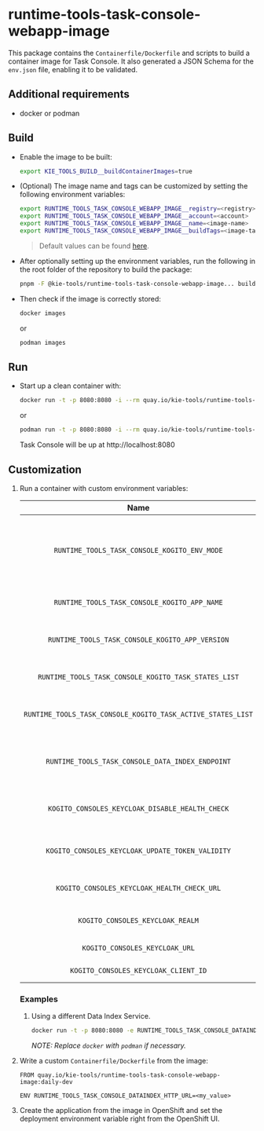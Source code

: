 # runtime-tools-task-console-webapp-image

This package contains the `Containerfile/Dockerfile` and scripts to build a container image for Task Console. It also generated a JSON Schema for the `env.json` file, enabling it to be validated.

## Additional requirements

- docker or podman

## Build

- Enable the image to be built:

  ```bash
  export KIE_TOOLS_BUILD__buildContainerImages=true
  ```

- (Optional) The image name and tags can be customized by setting the following environment variables:

  ```bash
  export RUNTIME_TOOLS_TASK_CONSOLE_WEBAPP_IMAGE__registry=<registry>
  export RUNTIME_TOOLS_TASK_CONSOLE_WEBAPP_IMAGE__account=<account>
  export RUNTIME_TOOLS_TASK_CONSOLE_WEBAPP_IMAGE__name=<image-name>
  export RUNTIME_TOOLS_TASK_CONSOLE_WEBAPP_IMAGE__buildTags=<image-tags>
  ```

  > Default values can be found [here](./env/index.js).

- After optionally setting up the environment variables, run the following in the root folder of the repository to build the package:

  ```bash
  pnpm -F @kie-tools/runtime-tools-task-console-webapp-image... build:prod
  ```

- Then check if the image is correctly stored:

  ```bash
  docker images
  ```

  or

  ```bash
  podman images
  ```

## Run

- Start up a clean container with:

  ```bash
  docker run -t -p 8080:8080 -i --rm quay.io/kie-tools/runtime-tools-task-console-image:daily-dev
  ```

  or

  ```bash
  podman run -t -p 8080:8080 -i --rm quay.io/kie-tools/runtime-tools-task-console-image:daily-dev
  ```

  Task Console will be up at http://localhost:8080

## Customization

1. Run a container with custom environment variables:

   [comment]: <> (//TODO: Use EnvJson.schema.json to generate this documentation somehow.. See https://github.com/kiegroup/kie-issues/issues/16)

   |                            Name                             |                          Description                          |                                         Default                                         |
   | :---------------------------------------------------------: | :-----------------------------------------------------------: | :-------------------------------------------------------------------------------------: |
   |        `RUNTIME_TOOLS_TASK_CONSOLE_KOGITO_ENV_MODE`         | Env Mode: "PROD" or "DEV". PROD enables Keycloak integration. | See [ defaultEnvJson.ts ](../runtime-tools-task-console-webapp/build/defaultEnvJson.js) |
   |        `RUNTIME_TOOLS_TASK_CONSOLE_KOGITO_APP_NAME`         |                    Task Console app name.                     | See [ defaultEnvJson.ts ](../runtime-tools-task-console-webapp/build/defaultEnvJson.js) |
   |       `RUNTIME_TOOLS_TASK_CONSOLE_KOGITO_APP_VERSION`       |                   Task Console app version.                   | See [ defaultEnvJson.ts ](../runtime-tools-task-console-webapp/build/defaultEnvJson.js) |
   |    `RUNTIME_TOOLS_TASK_CONSOLE_KOGITO_TASK_STATES_LIST`     |                   Pre-selected task states.                   | See [ defaultEnvJson.ts ](../runtime-tools-task-console-webapp/build/defaultEnvJson.js) |
   | `RUNTIME_TOOLS_TASK_CONSOLE_KOGITO_TASK_ACTIVE_STATES_LIST` |               Pre-selected task active states.                | See [ defaultEnvJson.ts ](../runtime-tools-task-console-webapp/build/defaultEnvJson.js) |
   |      `RUNTIME_TOOLS_TASK_CONSOLE_DATA_INDEX_ENDPOINT`       |        The URL that points to the Data Index service.         | See [ defaultEnvJson.ts ](../runtime-tools-task-console-webapp/build/defaultEnvJson.js) |
   |       `KOGITO_CONSOLES_KEYCLOAK_DISABLE_HEALTH_CHECK`       |                Disables Keycloak health-check.                | See [ defaultEnvJson.ts ](../runtime-tools-task-console-webapp/build/defaultEnvJson.js) |
   |      `KOGITO_CONSOLES_KEYCLOAK_UPDATE_TOKEN_VALIDITY`       |               Update token validity in minutes.               | See [ defaultEnvJson.ts ](../runtime-tools-task-console-webapp/build/defaultEnvJson.js) |
   |         `KOGITO_CONSOLES_KEYCLOAK_HEALTH_CHECK_URL`         |                  Keycloak health-check URL.                   | See [ defaultEnvJson.ts ](../runtime-tools-task-console-webapp/build/defaultEnvJson.js) |
   |              `KOGITO_CONSOLES_KEYCLOAK_REALM`               |                     Keycloak realm name.                      | See [ defaultEnvJson.ts ](../runtime-tools-task-console-webapp/build/defaultEnvJson.js) |
   |               `KOGITO_CONSOLES_KEYCLOAK_URL`                |                      Keycloak auth URL.                       | See [ defaultEnvJson.ts ](../runtime-tools-task-console-webapp/build/defaultEnvJson.js) |
   |            `KOGITO_CONSOLES_KEYCLOAK_CLIENT_ID`             |                      Keycloak Client ID.                      | See [ defaultEnvJson.ts ](../runtime-tools-task-console-webapp/build/defaultEnvJson.js) |

   ### Examples

   1. Using a different Data Index Service.

      ```bash
      docker run -t -p 8080:8080 -e RUNTIME_TOOLS_TASK_CONSOLE_DATAINDEX_HTTP_URL=<my_value> -i --rm quay.io/kie-tools/runtime-tools-task-console-webapp-image:daily-dev
      ```

      _NOTE: Replace `docker` with `podman` if necessary._

2. Write a custom `Containerfile/Dockerfile` from the image:

   ```docker
   FROM quay.io/kie-tools/runtime-tools-task-console-webapp-image:daily-dev

   ENV RUNTIME_TOOLS_TASK_CONSOLE_DATAINDEX_HTTP_URL=<my_value>
   ```

3. Create the application from the image in OpenShift and set the deployment environment variable right from the OpenShift UI.
